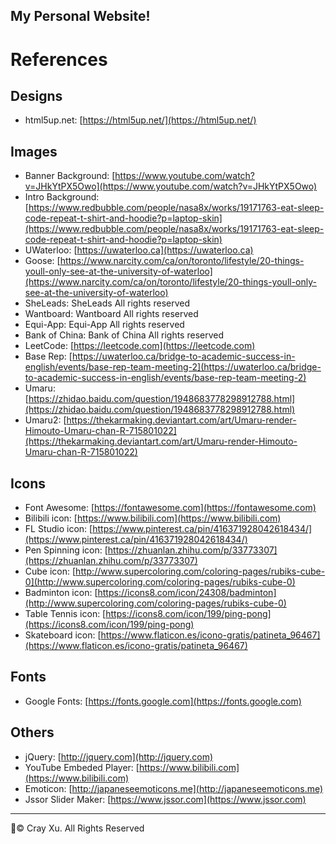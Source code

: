 My Personal Website!
---
# References
## Designs
* html5up.net: [https://html5up.net/](https://html5up.net/)
## Images
* Banner Background: [https://www.youtube.com/watch?v=JHkYtPX5Owo](https://www.youtube.com/watch?v=JHkYtPX5Owo)
* Intro Background: [https://www.redbubble.com/people/nasa8x/works/19171763-eat-sleep-code-repeat-t-shirt-and-hoodie?p=laptop-skin](https://www.redbubble.com/people/nasa8x/works/19171763-eat-sleep-code-repeat-t-shirt-and-hoodie?p=laptop-skin)
* UWaterloo: [https://uwaterloo.ca](https://uwaterloo.ca)
* Goose: [https://www.narcity.com/ca/on/toronto/lifestyle/20-things-youll-only-see-at-the-university-of-waterloo](https://www.narcity.com/ca/on/toronto/lifestyle/20-things-youll-only-see-at-the-university-of-waterloo)
* SheLeads: SheLeads All rights reserved
* Wantboard: Wantboard All rights reserved
* Equi-App: Equi-App All rights reserved
* Bank of China: Bank of China All rights reserved
* LeetCode: [https://leetcode.com](https://leetcode.com)
* Base Rep: [https://uwaterloo.ca/bridge-to-academic-success-in-english/events/base-rep-team-meeting-2](https://uwaterloo.ca/bridge-to-academic-success-in-english/events/base-rep-team-meeting-2)
* Umaru: [https://zhidao.baidu.com/question/1948683778298912788.html](https://zhidao.baidu.com/question/1948683778298912788.html)
* Umaru2: [https://thekarmaking.deviantart.com/art/Umaru-render-Himouto-Umaru-chan-R-715801022](https://thekarmaking.deviantart.com/art/Umaru-render-Himouto-Umaru-chan-R-715801022)
## Icons
* Font Awesome: [https://fontawesome.com](https://fontawesome.com)
* Bilibili icon: [https://www.bilibili.com](https://www.bilibili.com)
* FL Studio icon: [https://www.pinterest.ca/pin/416371928042618434/](https://www.pinterest.ca/pin/416371928042618434/)
* Pen Spinning icon: [https://zhuanlan.zhihu.com/p/33773307](https://zhuanlan.zhihu.com/p/33773307)
* Cube icon: [http://www.supercoloring.com/coloring-pages/rubiks-cube-0](http://www.supercoloring.com/coloring-pages/rubiks-cube-0)
* Badminton icon: [https://icons8.com/icon/24308/badminton](http://www.supercoloring.com/coloring-pages/rubiks-cube-0)
* Table Tennis icon: [https://icons8.com/icon/199/ping-pong](https://icons8.com/icon/199/ping-pong)
* Skateboard icon: [https://www.flaticon.es/icono-gratis/patineta_96467](https://www.flaticon.es/icono-gratis/patineta_96467)
## Fonts
* Google Fonts: [https://fonts.google.com](https://fonts.google.com)
## Others
* jQuery: [http://jquery.com](http://jquery.com)
* YouTube Embeded Player: [https://www.bilibili.com](https://www.bilibili.com)
* Emoticon: [http://japaneseemoticons.me](http://japaneseemoticons.me)
* Jssor Slider Maker: [https://www.jssor.com](https://www.jssor.com)
  
---
:pencil:© Cray Xu. All Rights Reserved
